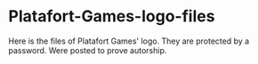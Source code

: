# Platafort-Games-logo-files
Here is the files of Platafort Games' logo. They are protected by a password. Were posted to prove autorship.
